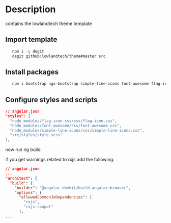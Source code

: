 # Description
contains the lowlandtech theme template

## Import template

```bash
   npm i -g degit
   degit github:lowlandtech/theme#master src
```

## Install packages

```bash
   npm i bootstrap ngx-bootstrap simple-line-icons font-awesome flag-icon-css rxjs-compat node-sass --save-dev
```

## Configure styles and scripts



```json
// angular.json
"styles": [
  "node_modules/flag-icon-css/css/flag-icon.css",
  "node_modules/font-awesome/css/font-awesome.css",
  "node_modules/simple-line-icons/css/simple-line-icons.css",
  "src/styles/style.scss"
],
```
now run ng build

if you get warnings related to rxjs add the following:

```json
// angular.json
...
"architect": {
  "build": {
    "builder": "@angular-devkit/build-angular:browser",
    "options": {
      "allowedCommonJsDependencies": [
        "rxjs",
        "rxjs-compat"
      ],
...
```
